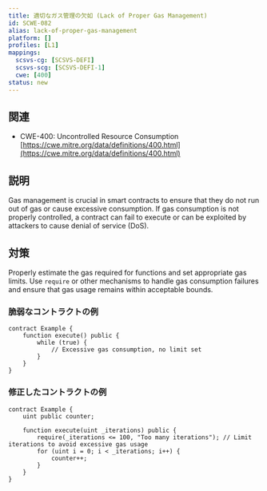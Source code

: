 ```yaml
---
title: 適切なガス管理の欠如 (Lack of Proper Gas Management)
id: SCWE-082
alias: lack-of-proper-gas-management
platform: []
profiles: [L1]
mappings:
  scsvs-cg: [SCSVS-DEFI]
  scsvs-scg: [SCSVS-DEFI-1]
  cwe: [400]
status: new
---
```


## 関連
- CWE-400: Uncontrolled Resource Consumption
  [https://cwe.mitre.org/data/definitions/400.html](https://cwe.mitre.org/data/definitions/400.html)

## 説明
Gas management is crucial in smart contracts to ensure that they do not run out of gas or cause excessive consumption. If gas consumption is not properly controlled, a contract can fail to execute or can be exploited by attackers to cause denial of service (DoS).

## 対策
Properly estimate the gas required for functions and set appropriate gas limits. Use `require` or other mechanisms to handle gas consumption failures and ensure that gas usage remains within acceptable bounds.

### 脆弱なコントラクトの例
```solidity
contract Example {
    function execute() public {
        while (true) { 
            // Excessive gas consumption, no limit set
        }
    }
}
```

### 修正したコントラクトの例
```solidity
contract Example {
    uint public counter;

    function execute(uint _iterations) public {
        require(_iterations <= 100, "Too many iterations"); // Limit iterations to avoid excessive gas usage
        for (uint i = 0; i < _iterations; i++) {
            counter++;
        }
    }
}
```
